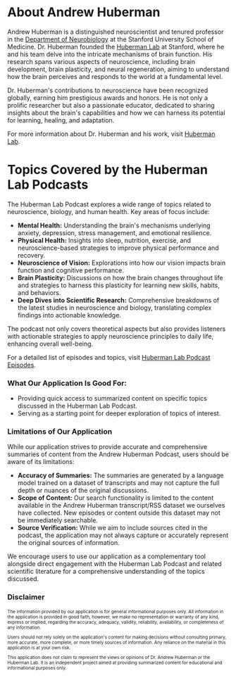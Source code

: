# About Andrew Huberman

Andrew Huberman is a distinguished neuroscientist and tenured professor in the [Department of Neurobiology](https://med.stanford.edu/neurology.html) at the Stanford University School of Medicine. Dr. Huberman founded the [Huberman Lab](https://www.hubermanlab.com/about) at Stanford, where he and his team delve into the intricate mechanisms of brain function. His research spans various aspects of neuroscience, including brain development, brain plasticity, and neural regeneration, aiming to understand how the brain perceives and responds to the world at a fundamental level.

Dr. Huberman's contributions to neuroscience have been recognized globally, earning him prestigious awards and honors. He is not only a prolific researcher but also a passionate educator, dedicated to sharing insights about the brain's capabilities and how we can harness its potential for learning, healing, and adaptation.

For more information about Dr. Huberman and his work, visit [Huberman Lab](https://www.hubermanlab.com/about).

# Topics Covered by the Huberman Lab Podcasts

The Huberman Lab Podcast explores a wide range of topics related to neuroscience, biology, and human health. Key areas of focus include:

- **Mental Health:** Understanding the brain's mechanisms underlying anxiety, depression, stress management, and emotional resilience.
- **Physical Health:** Insights into sleep, nutrition, exercise, and neuroscience-based strategies to improve physical performance and recovery.
- **Neuroscience of Vision:** Explorations into how our vision impacts brain function and cognitive performance.
- **Brain Plasticity:** Discussions on how the brain changes throughout life and strategies to harness this plasticity for learning new skills, habits, and behaviors.
- **Deep Dives into Scientific Research:** Comprehensive breakdowns of the latest studies in neuroscience and biology, translating complex findings into actionable knowledge.

The podcast not only covers theoretical aspects but also provides listeners with actionable strategies to apply neuroscience principles to daily life, enhancing overall well-being.

For a detailed list of episodes and topics, visit [Huberman Lab Podcast Episodes](https://www.hubermanlab.com/podcast).

### **What Our Application Is Good For:**
- Providing quick access to summarized content on specific topics discussed in the Huberman Lab Podcast.
- Serving as a starting point for deeper exploration of topics of interest.

### Limitations of Our Application

While our application strives to provide accurate and comprehensive summaries of content from the Andrew Huberman Podcast, users should be aware of its limitations:

- **Accuracy of Summaries:** The summaries are generated by a language model trained on a dataset of transcripts and may not capture the full depth or nuances of the original discussions.
- **Scope of Content:** Our search functionality is limited to the content available in the Andrew Huberman transcript/RSS dataset we ourselves have collected. New episodes or content outside this dataset may not be immediately searchable.
- **Source Verification:** While we aim to include sources cited in the podcast, the application may not always capture or accurately represent the original sources of information.



We encourage users to use our application as a complementary tool alongside direct engagement with the Huberman Lab Podcast and related scientific literature for a comprehensive understanding of the topics discussed.

### Disclaimer

<p style="font-size:10px">
The information provided by our application is for general informational purposes only. All information in the application is provided in good faith, however, we make no representation or warranty of any kind, express or implied, regarding the accuracy, adequacy, validity, reliability, availability, or completeness of any information.
<p style="font-size:10px">
Users should not rely solely on the application's content for making decisions without consulting primary, more accurate, more complete, or more timely sources of information. Any reliance on the material in this application is at your own risk.
<p style="font-size:10px">
This application does not claim to represent the views or opinions of Dr. Andrew Huberman or the Huberman Lab. It is an independent project aimed at providing summarized content for educational and informational purposes only.
